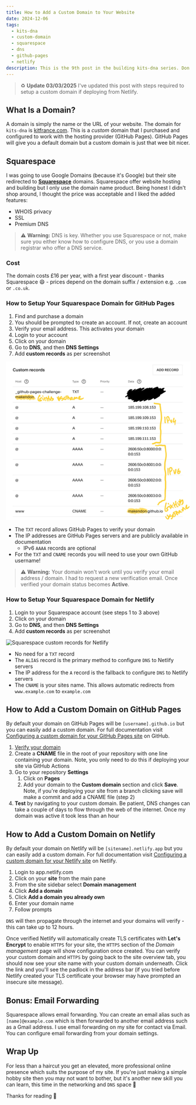 ```yaml
---
title: How to Add a Custom Domain to Your Website
date: 2024-12-06
tags:
  - kits-dna
  - custom-domain
  - squarespace
  - dns
  - github-pages
  - netlify
description: This is the 9th post in the building kits-dna series. Don't want to use GitHub Pages default domain for your site? Here's how to get setup using Squarespace domains.
---
```

> :recycle: **Update 03/03/2025**
> I've updated this post with steps required to setup a custom domain if deploying from Netlify.

## What Is a Domain?

A domain is simply the name or the URL of your website. The domain for `kits-dna` is [kitfrance.com](https://kitfrance.com). This is a *custom* domain that I purchased and configured to work with the hosting provider (GitHub Pages). GitHub Pages will give you a default domain but a custom domain is just that wee bit nicer.

## Squarespace

I was going to use Google Domains (because it's Google) but their site redirected to [**Squarespace**](https://domains.squarespace.com/) domains. Squarespace offer website hosting and building but I only use the domain name product. Being honest I didn't shop around, I thought the price was acceptable and I liked the added features:

- WHOIS privacy
- SSL
- Premium DNS

> :warning: **Warning:** DNS is key. Whether you use Squarespace or not, make sure you either know how to configure DNS, or you use a domain registrar who offer a DNS service.

### Cost

The domain costs £16 per year, with a first year discount - thanks Squarespace :smile: - prices depend on the domain suffix / extension e.g. `.com` or `.co.uk`.

### How to Setup Your Squarespace Domain for GitHub Pages

1. Find and purchase a domain
2. You should be prompted to create an account. If not, create an account
3. Verify your email address. This activates your domain
4. Login to your account
5. Click on your domain
6. Go to **DNS**, and then **DNS Settings**
7. Add **custom records** as per screenshot

![Squarespace custom records for GitHub Pages](/assets/screenshots/squarespace-custom-records.jpeg)

- The `TXT` record allows GitHub Pages to verify your domain
- The IP addresses are GitHub Pages servers and are publicly available in documentation
  - IPv6 `AAAA` records are optional
- For the `TXT` and `CNAME` records you will need to use your own GitHub username!

> :warning: **Warning:** Your domain won't work until you verify your email address / domain. I had to request a new verification email. Once verified your domain status becomes **Active**.

### How to Setup Your Squarespace Domain for Netlify

1. Login to your Squarespace account (see steps 1 to 3 above)
2. Click on your domain
3. Go to **DNS**, and then **DNS Settings**
4. Add **custom records** as per screenshot

![Squarespace custom records for Netlify](/assets/screenshots/squarespace-custom-records-netlify.png)

- No need for a `TXT` record
- The `ALIAS` record is the primary method to configure `DNS` to Netlify servers
- The IP address for the `A` record is the fallback to configure `DNS` to Netlify servers
- The `CNAME` is your sites name. This allows automatic redirects from `www.example.com` to `example.com`

## How to Add a Custom Domain on GitHub Pages

By default your domain on GitHub Pages will be `[username].github.io` but you can easily add a custom domain. For full documentation visit [Configuring a custom domain for your GitHub Pages site](https://docs.github.com/en/pages/configuring-a-custom-domain-for-your-github-pages-site) on GitHub.

1. [Verify your domain](https://docs.github.com/en/pages/configuring-a-custom-domain-for-your-github-pages-site/verifying-your-custom-domain-for-github-pages#verifying-a-domain-for-your-user-site)
2. Create a **CNAME** file in the root of your repository with one line containing your domain. Note, you only need to do this if deploying your site via GitHub Actions
3. Go to your repository **Settings**
    1. Click on **Pages**
    2. Add your domain to the **Custom domain** section and click **Save**. Note, if you're deploying your site from a branch clicking save will make a commit and add a CNAME file (step 2)
4. **Test** by navigating to your custom domain. Be patient, DNS changes can take a couple of days to flow through the web of the internet. Once my domain was active it took less than an hour

## How to Add a Custom Domain on Netlify

By default your domain on Netlify will be `[sitename].netlify.app` but you can easily add a custom domain. For full documentation visit [Configuring a custom domain for your Netlify site](https://docs.netlify.com/domains/manage-domains/assign-a-domain-to-your-site-app/) on Netlify.

1. Login to app.netlify.com
2. Click on your **site** from the main pane
3. From the site sidebar select **Domain management**
4. Click **Add a domain**
5. Click **Add a domain you already own**
6. Enter your domain name
7. Follow prompts

`DNS` will then propagate through the internet and your domains will verify - this can take up to 12 hours.

Once verified Netlify will automatically create TLS certificates with **Let's Encrypt** to enable `HTTPS` for your site, the `HTTPS` section of the *Domain management* page will show configuration once created. You can verify your custom domain and `HTTPS` by going back to the site overview tab, you should now see your site name with your custom domain underneath. Click the link and you'll see the padlock in the address bar (if you tried before Netlify created your TLS certificate your browser may have prompted an insecure site message).

## Bonus: Email Forwarding

Squarespace allows email forwarding. You can create an email alias such as `[name]@example.com` which is then forwarded to another email address such as a Gmail address. I use email forwarding on my site for contact via Email. You can configure email forwarding from your domain settings.

## Wrap Up

For less than a haircut you get an elevated, more professional online presence which suits the purpose of my site. If you're just making a simple hobby site then you may not want to bother, but it's another new skill you can learn, this time in the networking and `DNS` space :ninja:

Thanks for reading :call_me_hand:
